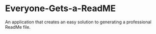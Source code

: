 # Everyone-Gets-a-ReadME
An application that creates an easy solution to generating a professional ReadMe file.
